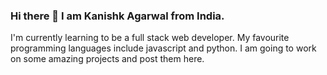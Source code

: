 ### Hi there 👋 I am Kanishk Agarwal from India.

I'm currently learning to be a full stack web developer. My favourite programming languages include javascript and python. I am going to work on some amazing projects and post them here.

<!--
**kanishkagarwal6101/kanishkagarwal6101** is a ✨ _special_ ✨ repository because its `README.md` (this file) appears on your GitHub profile.

Here are my Github stats :

<img src = "https://github-readme-stats.vercel.app/api?username=kanishkagarwal6101&show_icons=true&theme=tokyonight)](https://github.com/kanishkagarwal6101/github-readme-stats">
<img src="https://github-readme-stats.vercel.app/api/top-langs/?username=kanishkagarwal6101&show_icons=true&theme=tokyonight)](https://github.com/kanishkagarwal6101/github-readme-stats">
